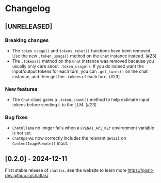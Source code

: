 # Changelog

<!--
All notable changes to this project will be documented in this file.

The format is based on [Keep a Changelog](https://keepachangelog.com/en/1.1.0/),
and this project adheres to [Semantic Versioning](https://semver.org/spec/v2.0.0.html).
-->

## [UNRELEASED]

### Breaking changes

* The `token_usage()` and `tokens_reset()` functions have been removed. Use the new `.token_usage()` method on the `Chat` instance instead. (#23)
* The `.tokens()` method on the `Chat` instance was removed because you usually only care about `.token_usage()`. If you do indeed want the input/output tokens for each turn, you can `.get_turns()` on the chat instance, and then get the `.tokens` of each turn. (#23)

### New features

* The `Chat` class gains a `.token_count()` method to help estimate input tokens before sending it to the LLM. (#23)

### Bug fixes

* `ChatOllama` no longer fails when a `OPENAI_API_KEY` environment variable is not set.
* `ChatOpenAI` now correctly includes the relevant `detail` on `ContentImageRemote()` input.


## [0.2.0] - 2024-12-11

First stable release of `chatlas`, see the website to learn more <https://posit-dev.github.io/chatlas/> 

